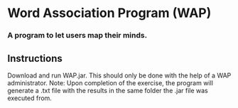 # Word Association Program (WAP)
### A program to let users map their minds.

## Instructions
Download and run WAP.jar. This should only be done with the help of a WAP administrator.
Note: Upon completion of the exercise, the program will generate a .txt file with the results in the same folder the .jar file was executed from.
